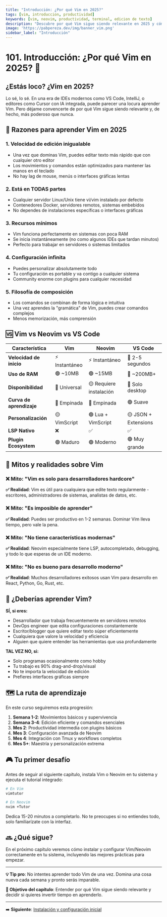 ```yaml
---
title: "Introducción: ¿Por qué Vim en 2025?"
tags: [vim, introduccion, productividad]
keywords: [vim, neovim, productividad, terminal, edicion de texto]
description: "Descubre por qué Vim sigue siendo relevante en 2025 y cómo puede mejorar tu productividad como desarrollador."
image: 'https://pabpereza.dev/img/banner_vim.png'
sidebar_label: "Introducción"
---
```


# 101. Introducción: ¿Por qué Vim en 2025? 🤔

## ¿Estás loco? ¿Vim en 2025?

Lo sé, lo sé. En una era de IDEs modernos como VS Code, IntelliJ, o editores como Cursor con IA integrada, puede parecer una locura aprender Vim. Pero déjame convencerte de por qué Vim sigue siendo relevante y, de hecho, más poderoso que nunca.

## 🚀 Razones para aprender Vim en 2025

### 1. **Velocidad de edición inigualable**
- Una vez que dominas Vim, puedes editar texto más rápido que con cualquier otro editor
- Los movimientos y comandos están optimizados para mantener las manos en el teclado
- No hay lag de mouse, menús o interfaces gráficas lentas

### 2. **Está en TODAS partes**
- Cualquier servidor Linux/Unix tiene vi/vim instalado por defecto
- Contenedores Docker, servidores remotos, sistemas embebidos
- No dependes de instalaciones específicas o interfaces gráficas

### 3. **Recursos mínimos**
- Vim funciona perfectamente en sistemas con poca RAM
- Se inicia instantáneamente (no como algunos IDEs que tardan minutos)
- Perfecto para trabajar en servidores o sistemas limitados

### 4. **Configuración infinita**
- Puedes personalizar absolutamente todo
- Tu configuración es portable y va contigo a cualquier sistema
- Community enorme con plugins para cualquier necesidad

### 5. **Filosofía de composición**
- Los comandos se combinan de forma lógica e intuitiva
- Una vez aprendes la "gramática" de Vim, puedes crear comandos complejos
- Menos memorización, más comprensión

## 🆚 Vim vs Neovim vs VS Code

| Característica | Vim | Neovim | VS Code |
|----------------|-----|---------|---------|
| **Velocidad de inicio** | ⚡️ Instantáneo | ⚡️ Instantáneo | 🐌 2-5 segundos |
| **Uso de RAM** | 🟢 ~10MB | 🟢 ~15MB | 🔴 ~200MB+ |
| **Disponibilidad** | 🌟 Universal | 🟡 Requiere instalación | 🔴 Solo desktop |
| **Curva de aprendizaje** | 🔴 Empinada | 🔴 Empinada | 🟢 Suave |
| **Personalización** | 🟡 VimScript | 🟢 Lua + VimScript | 🟡 JSON + Extensions |
| **LSP Nativo** | ❌ | ✅ | ✅ |
| **Plugin Ecosystem** | 🟢 Maduro | 🟢 Moderno | 🟢 Muy grande |

## 💭 Mitos y realidades sobre Vim

### ❌ Mito: "Vim es solo para desarrolladores hardcore"
**✅ Realidad**: Vim es útil para cualquiera que edite texto regularmente - escritores, administradores de sistemas, analistas de datos, etc.

### ❌ Mito: "Es imposible de aprender"
**✅ Realidad**: Puedes ser productivo en 1-2 semanas. Dominar Vim lleva tiempo, pero vale la pena.

### ❌ Mito: "No tiene características modernas"
**✅ Realidad**: Neovim especialmente tiene LSP, autocompletado, debugging, y todo lo que esperas de un IDE moderno.

### ❌ Mito: "No es bueno para desarrollo moderno"
**✅ Realidad**: Muchos desarrolladores exitosos usan Vim para desarrollo en React, Python, Go, Rust, etc.

## 🎯 ¿Deberías aprender Vim?

**SÍ, si eres:**
- Desarrollador que trabaja frecuentemente en servidores remotos
- DevOps engineer que edita configuraciones constantemente
- Escritor/blogger que quiere editar texto súper eficientemente
- Cualquiera que valore la velocidad y eficiencia
- Alguien que quiere entender las herramientas que usa profundamente

**TAL VEZ NO, si:**
- Solo programas ocasionalmente como hobby
- Tu trabajo es 90% drag-and-drop/visual
- No te importa la velocidad de edición
- Prefieres interfaces gráficas siempre

## 🗺️ La ruta de aprendizaje

En este curso seguiremos esta progresión:

1. **Semana 1-2**: Movimientos básicos y supervivencia
2. **Semana 3-4**: Edición eficiente y comandos esenciales
3. **Mes 2**: Productividad intermedia con plugins básicos
4. **Mes 3**: Configuración avanzada de Neovim
5. **Mes 4**: Integración con Tmux y workflows completos
6. **Mes 5+**: Maestría y personalización extrema

## 🎮 Tu primer desafío

Antes de seguir al siguiente capítulo, instala Vim o Neovim en tu sistema y ejecuta el tutorial integrado:

```bash
# En Vim
vimtutor

# En Neovim
nvim +Tutor
```

Dedica 15-20 minutos a completarlo. No te preocupes si no entiendes todo, solo familiarízate con la interfaz.

## 🔜 ¿Qué sigue?

En el próximo capítulo veremos cómo instalar y configurar Vim/Neovim correctamente en tu sistema, incluyendo las mejores prácticas para empezar.

---

**💡 Tip pro**: No intentes aprender todo Vim de una vez. Domina una cosa nueva cada semana y pronto serás imparable.

**🎯 Objetivo del capítulo**: Entender por qué Vim sigue siendo relevante y decidir si quieres invertir tiempo en aprenderlo.

---

➡️ **Siguiente**: [Instalación y configuración inicial](102.Instalacion.md)
